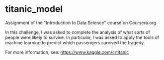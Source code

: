 # titanic_model
Assignment of the "Introduction to Data Science" course on Coursera.org

In this challenge, I was asked to complete the analysis of what sorts of people were likely to survive. In particular, I was asked to apply the tools of machine learning to predict which passengers survived the tragedy.

For more information, see: https://www.kaggle.com/c/titanic
